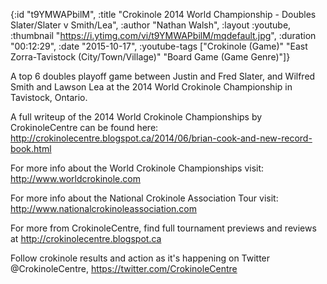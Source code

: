 {:id "t9YMWAPbilM",
 :title
 "Crokinole 2014 World Championship - Doubles Slater/Slater v Smith/Lea",
 :author "Nathan Walsh",
 :layout :youtube,
 :thumbnail "https://i.ytimg.com/vi/t9YMWAPbilM/mqdefault.jpg",
 :duration "00:12:29",
 :date "2015-10-17",
 :youtube-tags
 ["Crokinole (Game)"
  "East Zorra-Tavistock (City/Town/Village)"
  "Board Game (Game Genre)"]}


A top 6 doubles playoff game between Justin and Fred Slater, and Wilfred Smith and Lawson Lea at the 2014 World Crokinole Championship in Tavistock, Ontario.

A full writeup of the 2014 World Crokinole Championships by CrokinoleCentre can be found here: http://crokinolecentre.blogspot.ca/2014/06/brian-cook-and-new-record-book.html

For more info about the World Crokinole Championships visit: http://www.worldcrokinole.com

For more info about the National Crokinole Association Tour visit: http://www.nationalcrokinoleassociation.com

For more from CrokinoleCentre, find full tournament previews and reviews at http://crokinolecentre.blogspot.ca

Follow crokinole results and action as it's happening on Twitter @CrokinoleCentre, https://twitter.com/CrokinoleCentre

